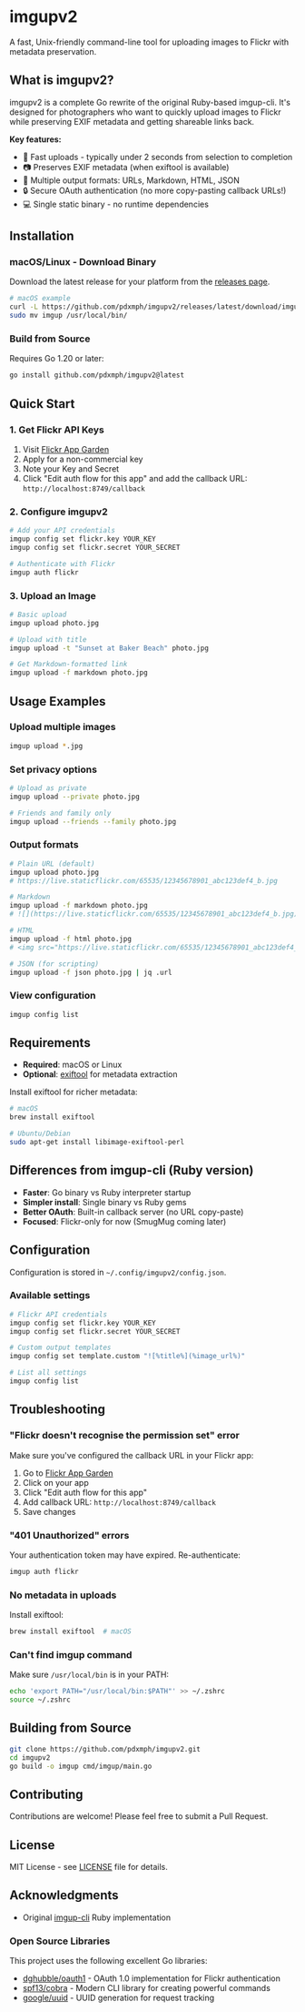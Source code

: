 # imgupv2

A fast, Unix-friendly command-line tool for uploading images to Flickr with metadata preservation.

## What is imgupv2?

imgupv2 is a complete Go rewrite of the original Ruby-based imgup-cli. It's designed for photographers who want to quickly upload images to Flickr while preserving EXIF metadata and getting shareable links back.

**Key features:**
- 🚀 Fast uploads - typically under 2 seconds from selection to completion
- 📷 Preserves EXIF metadata (when exiftool is available)
- 🔗 Multiple output formats: URLs, Markdown, HTML, JSON
- 🔒 Secure OAuth authentication (no more copy-pasting callback URLs!)
- 💻 Single static binary - no runtime dependencies

## Installation

### macOS/Linux - Download Binary

Download the latest release for your platform from the [releases page](https://github.com/pdxmph/imgupv2/releases).

```bash
# macOS example
curl -L https://github.com/pdxmph/imgupv2/releases/latest/download/imgupv2_darwin_amd64.tar.gz | tar xz
sudo mv imgup /usr/local/bin/
```

### Build from Source

Requires Go 1.20 or later:

```bash
go install github.com/pdxmph/imgupv2@latest
```

## Quick Start

### 1. Get Flickr API Keys

1. Visit [Flickr App Garden](https://www.flickr.com/services/apps/create/)
2. Apply for a non-commercial key
3. Note your Key and Secret
4. Click "Edit auth flow for this app" and add the callback URL: `http://localhost:8749/callback`

### 2. Configure imgupv2

```bash
# Add your API credentials
imgup config set flickr.key YOUR_KEY
imgup config set flickr.secret YOUR_SECRET

# Authenticate with Flickr
imgup auth flickr
```

### 3. Upload an Image

```bash
# Basic upload
imgup upload photo.jpg

# Upload with title
imgup upload -t "Sunset at Baker Beach" photo.jpg

# Get Markdown-formatted link
imgup upload -f markdown photo.jpg
```

## Usage Examples

### Upload multiple images
```bash
imgup upload *.jpg
```

### Set privacy options
```bash
# Upload as private
imgup upload --private photo.jpg

# Friends and family only
imgup upload --friends --family photo.jpg
```

### Output formats
```bash
# Plain URL (default)
imgup upload photo.jpg
# https://live.staticflickr.com/65535/12345678901_abc123def4_b.jpg

# Markdown
imgup upload -f markdown photo.jpg
# ![](https://live.staticflickr.com/65535/12345678901_abc123def4_b.jpg)

# HTML
imgup upload -f html photo.jpg
# <img src="https://live.staticflickr.com/65535/12345678901_abc123def4_b.jpg" />

# JSON (for scripting)
imgup upload -f json photo.jpg | jq .url
```

### View configuration
```bash
imgup config list
```

## Requirements

- **Required**: macOS or Linux
- **Optional**: [exiftool](https://exiftool.org/) for metadata extraction

Install exiftool for richer metadata:
```bash
# macOS
brew install exiftool

# Ubuntu/Debian
sudo apt-get install libimage-exiftool-perl
```

## Differences from imgup-cli (Ruby version)

- **Faster**: Go binary vs Ruby interpreter startup
- **Simpler install**: Single binary vs Ruby gems
- **Better OAuth**: Built-in callback server (no URL copy-paste)
- **Focused**: Flickr-only for now (SmugMug coming later)

## Configuration

Configuration is stored in `~/.config/imgupv2/config.json`.

### Available settings

```bash
# Flickr API credentials
imgup config set flickr.key YOUR_KEY
imgup config set flickr.secret YOUR_SECRET

# Custom output templates
imgup config set template.custom "![%title%](%image_url%)"

# List all settings
imgup config list
```

## Troubleshooting

### "Flickr doesn't recognise the permission set" error
Make sure you've configured the callback URL in your Flickr app:
1. Go to [Flickr App Garden](https://www.flickr.com/services/apps/)
2. Click on your app
3. Click "Edit auth flow for this app"  
4. Add callback URL: `http://localhost:8749/callback`
5. Save changes

### "401 Unauthorized" errors
Your authentication token may have expired. Re-authenticate:
```bash
imgup auth flickr
```

### No metadata in uploads
Install exiftool:
```bash
brew install exiftool  # macOS
```

### Can't find imgup command
Make sure `/usr/local/bin` is in your PATH:
```bash
echo 'export PATH="/usr/local/bin:$PATH"' >> ~/.zshrc
source ~/.zshrc
```

## Building from Source

```bash
git clone https://github.com/pdxmph/imgupv2.git
cd imgupv2
go build -o imgup cmd/imgup/main.go
```

## Contributing

Contributions are welcome! Please feel free to submit a Pull Request.

## License

MIT License - see [LICENSE](LICENSE) file for details.

## Acknowledgments

- Original [imgup-cli](https://github.com/pdxmph/imgup-cli) Ruby implementation

### Open Source Libraries

This project uses the following excellent Go libraries:

- [dghubble/oauth1](https://github.com/dghubble/oauth1) - OAuth 1.0 implementation for Flickr authentication
- [spf13/cobra](https://github.com/spf13/cobra) - Modern CLI library for creating powerful commands
- [google/uuid](https://github.com/google/uuid) - UUID generation for request tracking

